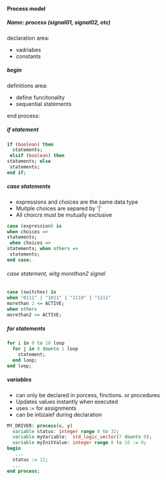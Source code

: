 #### Process model

##### Name: process (signal01, signal02, etc)
declaration area:
- vadriabes
- constants

##### begin
definitions area:
- define funcitonality
- sequential statements

end process:

##### if statement
``` vhdl
if (boolean) then
  statements;
 elsif (boolean) then
statements; else
 statements;
end if;
```

##### case statements
- expressions and choices are the same data type
- Muitple choices are separed by '|'
- All choicrs must be mutually exclusive
``` vhdl
case (expression) is
when choices =>
statements;
 when choices =>
statements; when others =>
 statements;
end case;


```

###### case statement, witg morethan2 signal
``` vhdl
case (switches) is
when "0111" | "1011" | "1110" | "1111" 
morethan 2 <= ACTIVE;
when others 
morethan2 <= ACTIVE;
```


##### for statements

``` vhdl
for i in 0 to 10 loop
  for j in 8 downto 1 loop
    statement;
  end loop;
end loop;

```

##### variables
- can only be declared in porcess, finctions. or procedures
- Updates values instantly when executed
- uses := for assignments
- can be intizaief during declaration

```` vhdl
MY_DRIVER: process(x, y)
  variable status: integer range 0 to 32;
  variable myVariable:  std_logic_vector(7 downto 0);
  variable myInitValue: integer range 0 to 16 := 0;
begin
   ...
  status := 12;
  ...
end process;

 ````




